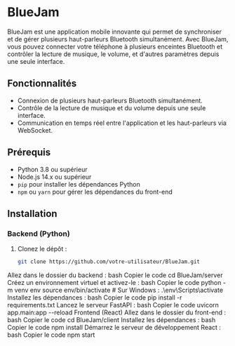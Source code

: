 # BlueJam

BlueJam est une application mobile innovante qui permet de synchroniser et de gérer plusieurs haut-parleurs Bluetooth simultanément. Avec BlueJam, vous pouvez connecter votre téléphone à plusieurs enceintes Bluetooth et contrôler la lecture de musique, le volume, et d'autres paramètres depuis une seule interface.

## Fonctionnalités
- Connexion de plusieurs haut-parleurs Bluetooth simultanément.
- Contrôle de la lecture de musique et du volume depuis une seule interface.
- Communication en temps réel entre l'application et les haut-parleurs via WebSocket.

## Prérequis
- Python 3.8 ou supérieur
- Node.js 14.x ou supérieur
- `pip` pour installer les dépendances Python
- `npm` ou `yarn` pour gérer les dépendances du front-end

## Installation

### Backend (Python)
1. Clonez le dépôt :
   ```bash
   git clone https://github.com/votre-utilisateur/BlueJam.git

Allez dans le dossier du backend :
bash
Copier le code
cd BlueJam/server
Créez un environnement virtuel et activez-le :
bash
Copier le code
python -m venv env
source env/bin/activate  # Sur Windows : .\env\Scripts\activate
Installez les dépendances :
bash
Copier le code
pip install -r requirements.txt
Lancez le serveur FastAPI :
bash
Copier le code
uvicorn app.main:app --reload
Frontend (React)
Allez dans le dossier du front-end :
bash
Copier le code
cd BlueJam/client
Installez les dépendances :
bash
Copier le code
npm install
Démarrez le serveur de développement React :
bash
Copier le code
npm start